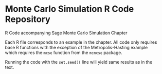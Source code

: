 # Monte Carlo Simulation R Code Repository

R Code accompanying Sage Monte Carlo Simulation Chapter 

Each R file corresponds to an example in the chapter. All code only requires base R functions with the exception of the Metropolis-Hasting example which requires the `mcse` function from the `mcmcse` package. 

Running the code with the `set.seed()` line will yield same results as in the text. 
